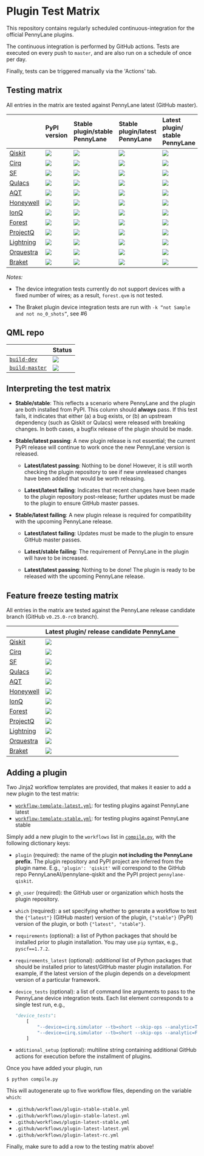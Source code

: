 # Plugin Test Matrix

This repository contains regularly scheduled continuous-integration for the official PennyLane plugins.

The continuous integration is performed by GitHub actions. Tests are executed on every push to `master`,
and are also run on a schedule of once per day.

Finally, tests can be triggered manually via the 'Actions' tab.

## Testing matrix

All entries in the matrix are tested against PennyLane latest (GitHub master).

|           | PyPI version                                                                                   | Stable plugin/stable PennyLane                                                                                                                                                                                                                          | Stable plugin/latest PennyLane                                                                                                                                                                                                                          | Latest plugin/ stable PennyLane                                                                                                                                                                                                                          | Latest plugin/latest PennyLane                                                                                                                                                                                                                          |
|:----------|:-----------------------------------------------------------------------------------------------|:--------------------------------------------------------------------------------------------------------------------------------------------------------------------------------------------------------------------------------------------------------|:--------------------------------------------------------------------------------------------------------------------------------------------------------------------------------------------------------------------------------------------------------|:--------------------------------------------------------------------------------------------------------------------------------------------------------------------------------------------------------------------------------------------------------|:--------------------------------------------------------------------------------------------------------------------------------------------------------------------------------------------------------------------------------------------------------|
| [Qiskit](https://github.com/PennyLaneAI/pennylane-qiskit)    | ![](https://img.shields.io/pypi/v/pennylane-qiskit?color=green&label=%20&style=flat-square)    | [![](https://img.shields.io/github/workflow/status/PennyLaneAI/plugin-test-matrix/qiskit-stable-stable?label=%20&logo=github&style=flat-square)](https://github.com/PennyLaneAI/plugin-test-matrix/actions?query=workflow%3Aqiskit-stable-stable)       | [![](https://img.shields.io/github/workflow/status/PennyLaneAI/plugin-test-matrix/qiskit-stable-latest?label=%20&logo=github&style=flat-square)](https://github.com/PennyLaneAI/plugin-test-matrix/actions?query=workflow%3Aqiskit-stable-latest)       | [![](https://img.shields.io/github/workflow/status/PennyLaneAI/plugin-test-matrix/qiskit-latest-stable?label=%20&logo=github&style=flat-square)](https://github.com/PennyLaneAI/plugin-test-matrix/actions?query=workflow%3Aqiskit-latest-stable)       | [![](https://img.shields.io/github/workflow/status/PennyLaneAI/plugin-test-matrix/qiskit-latest-latest?label=%20&logo=github&style=flat-square)](https://github.com/PennyLaneAI/plugin-test-matrix/actions?query=workflow%3Aqiskit-latest-latest)       |
| [Cirq](https://github.com/PennyLaneAI/pennylane-cirq)      | ![](https://img.shields.io/pypi/v/pennylane-cirq?color=green&label=%20&style=flat-square)      | [![](https://img.shields.io/github/workflow/status/PennyLaneAI/plugin-test-matrix/cirq-stable-stable?label=%20&logo=github&style=flat-square)](https://github.com/PennyLaneAI/plugin-test-matrix/actions?query=workflow%3Acirq-stable-stable)           | [![](https://img.shields.io/github/workflow/status/PennyLaneAI/plugin-test-matrix/cirq-stable-latest?label=%20&logo=github&style=flat-square)](https://github.com/PennyLaneAI/plugin-test-matrix/actions?query=workflow%3Acirq-stable-latest)           | [![](https://img.shields.io/github/workflow/status/PennyLaneAI/plugin-test-matrix/cirq-latest-stable?label=%20&logo=github&style=flat-square)](https://github.com/PennyLaneAI/plugin-test-matrix/actions?query=workflow%3Acirq-latest-stable)           | [![](https://img.shields.io/github/workflow/status/PennyLaneAI/plugin-test-matrix/cirq-latest-latest?label=%20&logo=github&style=flat-square)](https://github.com/PennyLaneAI/plugin-test-matrix/actions?query=workflow%3Acirq-latest-latest)           |
| [SF](https://github.com/PennyLaneAI/pennylane-sf)        | ![](https://img.shields.io/pypi/v/pennylane-sf?color=green&label=%20&style=flat-square)        | [![](https://img.shields.io/github/workflow/status/PennyLaneAI/plugin-test-matrix/sf-stable-stable?label=%20&logo=github&style=flat-square)](https://github.com/PennyLaneAI/plugin-test-matrix/actions?query=workflow%3Asf-stable-stable)               | [![](https://img.shields.io/github/workflow/status/PennyLaneAI/plugin-test-matrix/sf-stable-latest?label=%20&logo=github&style=flat-square)](https://github.com/PennyLaneAI/plugin-test-matrix/actions?query=workflow%3Asf-stable-latest)               | [![](https://img.shields.io/github/workflow/status/PennyLaneAI/plugin-test-matrix/sf-latest-stable?label=%20&logo=github&style=flat-square)](https://github.com/PennyLaneAI/plugin-test-matrix/actions?query=workflow%3Asf-latest-stable)               | [![](https://img.shields.io/github/workflow/status/PennyLaneAI/plugin-test-matrix/sf-latest-latest?label=%20&logo=github&style=flat-square)](https://github.com/PennyLaneAI/plugin-test-matrix/actions?query=workflow%3Asf-latest-latest)               |
| [Qulacs](https://github.com/PennyLaneAI/pennylane-qulacs)    | ![](https://img.shields.io/pypi/v/pennylane-qulacs?color=green&label=%20&style=flat-square)    | [![](https://img.shields.io/github/workflow/status/PennyLaneAI/plugin-test-matrix/qulacs-stable-stable?label=%20&logo=github&style=flat-square)](https://github.com/PennyLaneAI/plugin-test-matrix/actions?query=workflow%3Aqulacs-stable-stable)       | [![](https://img.shields.io/github/workflow/status/PennyLaneAI/plugin-test-matrix/qulacs-stable-latest?label=%20&logo=github&style=flat-square)](https://github.com/PennyLaneAI/plugin-test-matrix/actions?query=workflow%3Aqulacs-stable-latest)       | [![](https://img.shields.io/github/workflow/status/PennyLaneAI/plugin-test-matrix/qulacs-latest-stable?label=%20&logo=github&style=flat-square)](https://github.com/PennyLaneAI/plugin-test-matrix/actions?query=workflow%3Aqulacs-latest-stable)       | [![](https://img.shields.io/github/workflow/status/PennyLaneAI/plugin-test-matrix/qulacs-latest-latest?label=%20&logo=github&style=flat-square)](https://github.com/PennyLaneAI/plugin-test-matrix/actions?query=workflow%3Aqulacs-latest-latest)       |
| [AQT](https://github.com/PennyLaneAI/pennylane-aqt)       | ![](https://img.shields.io/pypi/v/pennylane-aqt?color=green&label=%20&style=flat-square)       | [![](https://img.shields.io/github/workflow/status/PennyLaneAI/plugin-test-matrix/aqt-stable-stable?label=%20&logo=github&style=flat-square)](https://github.com/PennyLaneAI/plugin-test-matrix/actions?query=workflow%3Aaqt-stable-stable)             | [![](https://img.shields.io/github/workflow/status/PennyLaneAI/plugin-test-matrix/aqt-stable-latest?label=%20&logo=github&style=flat-square)](https://github.com/PennyLaneAI/plugin-test-matrix/actions?query=workflow%3Aaqt-stable-latest)             | [![](https://img.shields.io/github/workflow/status/PennyLaneAI/plugin-test-matrix/aqt-latest-stable?label=%20&logo=github&style=flat-square)](https://github.com/PennyLaneAI/plugin-test-matrix/actions?query=workflow%3Aaqt-latest-stable)             | [![](https://img.shields.io/github/workflow/status/PennyLaneAI/plugin-test-matrix/aqt-latest-latest?label=%20&logo=github&style=flat-square)](https://github.com/PennyLaneAI/plugin-test-matrix/actions?query=workflow%3Aaqt-latest-latest)             |
| [Honeywell](https://github.com/PennyLaneAI/pennylane-honeywell) | ![](https://img.shields.io/pypi/v/pennylane-honeywell?color=green&label=%20&style=flat-square) | [![](https://img.shields.io/github/workflow/status/PennyLaneAI/plugin-test-matrix/honeywell-stable-stable?label=%20&logo=github&style=flat-square)](https://github.com/PennyLaneAI/plugin-test-matrix/actions?query=workflow%3Ahoneywell-stable-stable) | [![](https://img.shields.io/github/workflow/status/PennyLaneAI/plugin-test-matrix/honeywell-stable-latest?label=%20&logo=github&style=flat-square)](https://github.com/PennyLaneAI/plugin-test-matrix/actions?query=workflow%3Ahoneywell-stable-latest) | [![](https://img.shields.io/github/workflow/status/PennyLaneAI/plugin-test-matrix/honeywell-latest-stable?label=%20&logo=github&style=flat-square)](https://github.com/PennyLaneAI/plugin-test-matrix/actions?query=workflow%3Ahoneywell-latest-stable) | [![](https://img.shields.io/github/workflow/status/PennyLaneAI/plugin-test-matrix/honeywell-latest-latest?label=%20&logo=github&style=flat-square)](https://github.com/PennyLaneAI/plugin-test-matrix/actions?query=workflow%3Ahoneywell-latest-latest) |
| [IonQ](https://github.com/PennyLaneAI/pennylane-ionq) | ![](https://img.shields.io/pypi/v/pennylane-ionq?color=green&label=%20&style=flat-square) | [![](https://img.shields.io/github/workflow/status/PennyLaneAI/plugin-test-matrix/ionq-stable-stable?label=%20&logo=github&style=flat-square)](https://github.com/PennyLaneAI/plugin-test-matrix/actions?query=workflow%3Aionq-stable-stable) | [![](https://img.shields.io/github/workflow/status/PennyLaneAI/plugin-test-matrix/ionq-stable-latest?label=%20&logo=github&style=flat-square)](https://github.com/PennyLaneAI/plugin-test-matrix/actions?query=workflow%3Aionq-stable-latest) | [![](https://img.shields.io/github/workflow/status/PennyLaneAI/plugin-test-matrix/ionq-latest-stable?label=%20&logo=github&style=flat-square)](https://github.com/PennyLaneAI/plugin-test-matrix/actions?query=workflow%3Aionq-latest-stable) | [![](https://img.shields.io/github/workflow/status/PennyLaneAI/plugin-test-matrix/ionq-latest-latest?label=%20&logo=github&style=flat-square)](https://github.com/PennyLaneAI/plugin-test-matrix/actions?query=workflow%3Aionq-latest-latest) |
| [Forest](https://github.com/rigetti/pennylane-forest)    | ![](https://img.shields.io/pypi/v/pennylane-forest?color=green&label=%20&style=flat-square)    | [![](https://img.shields.io/github/workflow/status/PennyLaneAI/plugin-test-matrix/forest-stable-stable?label=%20&logo=github&style=flat-square)](https://github.com/PennyLaneAI/plugin-test-matrix/actions?query=workflow%3Aforest-stable-stable)       | [![](https://img.shields.io/github/workflow/status/PennyLaneAI/plugin-test-matrix/forest-stable-latest?label=%20&logo=github&style=flat-square)](https://github.com/PennyLaneAI/plugin-test-matrix/actions?query=workflow%3Aforest-stable-latest)       | [![](https://img.shields.io/github/workflow/status/PennyLaneAI/plugin-test-matrix/forest-latest-stable?label=%20&logo=github&style=flat-square)](https://github.com/PennyLaneAI/plugin-test-matrix/actions?query=workflow%3Aforest-latest-stable)       | [![](https://img.shields.io/github/workflow/status/PennyLaneAI/plugin-test-matrix/forest-latest-latest?label=%20&logo=github&style=flat-square)](https://github.com/PennyLaneAI/plugin-test-matrix/actions?query=workflow%3Aforest-latest-latest)       |
| [ProjectQ](https://github.com/PennyLaneAI/pennylane-pq)  | ![](https://img.shields.io/pypi/v/pennylane-pq?color=green&label=%20&style=flat-square)        | [![](https://img.shields.io/github/workflow/status/PennyLaneAI/plugin-test-matrix/pq-stable-stable?label=%20&logo=github&style=flat-square)](https://github.com/PennyLaneAI/plugin-test-matrix/actions?query=workflow%3Apq-stable-stable)               | [![](https://img.shields.io/github/workflow/status/PennyLaneAI/plugin-test-matrix/pq-stable-latest?label=%20&logo=github&style=flat-square)](https://github.com/PennyLaneAI/plugin-test-matrix/actions?query=workflow%3Apq-stable-latest)               | [![](https://img.shields.io/github/workflow/status/PennyLaneAI/plugin-test-matrix/pq-latest-stable?label=%20&logo=github&style=flat-square)](https://github.com/PennyLaneAI/plugin-test-matrix/actions?query=workflow%3Apq-latest-stable)               | [![](https://img.shields.io/github/workflow/status/PennyLaneAI/plugin-test-matrix/pq-latest-latest?label=%20&logo=github&style=flat-square)](https://github.com/PennyLaneAI/plugin-test-matrix/actions?query=workflow%3Apq-latest-latest)               |
| [Lightning](https://github.com/PennyLaneAI/pennylane-lightning) | ![](https://img.shields.io/pypi/v/pennylane-lightning?color=green&label=%20&style=flat-square)    | [![](https://img.shields.io/github/workflow/status/PennyLaneAI/plugin-test-matrix/lightning-stable-stable?label=%20&logo=github&style=flat-square)](https://github.com/PennyLaneAI/plugin-test-matrix/actions?query=workflow%3Alightning-stable-stable)       | [![](https://img.shields.io/github/workflow/status/PennyLaneAI/plugin-test-matrix/lightning-stable-latest?label=%20&logo=github&style=flat-square)](https://github.com/PennyLaneAI/plugin-test-matrix/actions?query=workflow%3Alightning-stable-latest)       | [![](https://img.shields.io/github/workflow/status/PennyLaneAI/plugin-test-matrix/lightning-latest-stable?label=%20&logo=github&style=flat-square)](https://github.com/PennyLaneAI/plugin-test-matrix/actions?query=workflow%3Alightning-latest-stable)       | [![](https://img.shields.io/github/workflow/status/PennyLaneAI/plugin-test-matrix/lightning-latest-latest?label=%20&logo=github&style=flat-square)](https://github.com/PennyLaneAI/plugin-test-matrix/actions?query=workflow%3Alightning-latest-latest)       |
| [Orquestra](https://github.com/PennyLaneAI/pennylane-orquestra) | ![](https://img.shields.io/pypi/v/pennylane-orquestra?color=green&label=%20&style=flat-square)    | [![](https://img.shields.io/github/workflow/status/PennyLaneAI/plugin-test-matrix/orquestra-stable-stable?label=%20&logo=github&style=flat-square)](https://github.com/PennyLaneAI/plugin-test-matrix/actions?query=workflow%3Aorquestra-stable-stable)       | [![](https://img.shields.io/github/workflow/status/PennyLaneAI/plugin-test-matrix/orquestra-stable-latest?label=%20&logo=github&style=flat-square)](https://github.com/PennyLaneAI/plugin-test-matrix/actions?query=workflow%3Aorquestra-stable-latest)       | [![](https://img.shields.io/github/workflow/status/PennyLaneAI/plugin-test-matrix/orquestra-latest-stable?label=%20&logo=github&style=flat-square)](https://github.com/PennyLaneAI/plugin-test-matrix/actions?query=workflow%3Aorquestra-latest-stable)       | [![](https://img.shields.io/github/workflow/status/PennyLaneAI/plugin-test-matrix/orquestra-latest-latest?label=%20&logo=github&style=flat-square)](https://github.com/PennyLaneAI/plugin-test-matrix/actions?query=workflow%3Aorquestra-latest-latest)       |
| [Braket](https://github.com/aws/amazon-braket-pennylane-plugin-python) | ![](https://img.shields.io/pypi/v/amazon-braket-pennylane-plugin?color=green&label=%20&style=flat-square)    | [![](https://img.shields.io/github/workflow/status/PennyLaneAI/plugin-test-matrix/braket-stable-stable?label=%20&logo=github&style=flat-square)](https://github.com/PennyLaneAI/plugin-test-matrix/actions?query=workflow%3Abraket-stable-stable)       | [![](https://img.shields.io/github/workflow/status/PennyLaneAI/plugin-test-matrix/braket-stable-latest?label=%20&logo=github&style=flat-square)](https://github.com/PennyLaneAI/plugin-test-matrix/actions?query=workflow%3Abraket-stable-latest)       | [![](https://img.shields.io/github/workflow/status/PennyLaneAI/plugin-test-matrix/braket-latest-stable?label=%20&logo=github&style=flat-square)](https://github.com/PennyLaneAI/plugin-test-matrix/actions?query=workflow%3Abraket-latest-stable)       | [![](https://img.shields.io/github/workflow/status/PennyLaneAI/plugin-test-matrix/braket-latest-latest?label=%20&logo=github&style=flat-square)](https://github.com/PennyLaneAI/plugin-test-matrix/actions?query=workflow%3Abraket-latest-latest)       |

*Notes:*

* The device integration tests currently do not support devices with a fixed
  number of wires; as a result, `forest.qvm` is not tested.
  
* The Braket plugin device integration tests are run with `-k “not Sample and not no_0_shots”`,
  see #6

## QML repo

|           |   Status  |
|:----------|:----------|
| [`build-dev`](https://github.com/PennyLaneAI/qml/actions/workflows/build-dev.yml) | [![](https://img.shields.io/github/workflow/status/PennyLaneAI/qml/build-dev?label=%20&logo=github&style=flat-square)](https://github.com/PennyLaneAI/qml/actions?query=workflow%3Abuild-dev) |
| [`build-master`](https://github.com/PennyLaneAI/qml/actions/workflows/build-master.yml) | [![](https://img.shields.io/github/workflow/status/PennyLaneAI/qml/build-master?label=%20&logo=github&style=flat-square)](https://github.com/PennyLaneAI/qml/actions?query=workflow%3Abuild-master) |

## Interpreting the test matrix

* **Stable/stable**: This reflects a scenario where PennyLane and the plugin are both installed
  from PyPI. This column should **always** pass. If this test fails, it indicates that either (a) a
  bug exists, or (b) an upstream dependency (such as Qiskit or Qulacs)
  were released with breaking changes. In both cases, a bugfix release of the plugin should be made.

* **Stable/latest passing**: A new plugin release is not essential; the current
  PyPI release will continue to work once the new PennyLane version is released.

  - **Latest/latest passing**: Nothing to be done! However, it is still worth checking the
    plugin repository to see if new unreleased changes have been added that would
    be worth releasing.

  - **Latest/latest failing**: Indicates that recent changes have been made to the plugin repository
    post-release; further updates must be made to the plugin to ensure GitHub master passes.

* **Stable/latest failing**: A new plugin release is required for compatibility
  with the upcoming PennyLane release.

  - **Latest/latest failing**: Updates must be made to the plugin to ensure GitHub
    master passes.

  - **Latest/stable failing**: The requirement of PennyLane in the plugin will
    have to be increased.

  - **Latest/latest passing**: Nothing to be done! The plugin is ready to be released
    with the upcoming PennyLane release.

## Feature freeze testing matrix

All entries in the matrix are tested against the PennyLane release candidate branch (GitHub `v0.25.0-rc0` branch).

|           | Latest plugin/ release candidate PennyLane                                                                                                                                                                                                                          |
|:----------|:--------------------------------------------------------------------------------------------------------------------------------------------------------------------------------------------------------------------------------------------------------|
| [Qiskit](https://github.com/PennyLaneAI/pennylane-qiskit)    | [![](https://img.shields.io/github/workflow/status/PennyLaneAI/plugin-test-matrix/qiskit-latest-rc?label=%20&logo=github&style=flat-square)](https://github.com/PennyLaneAI/plugin-test-matrix/actions?query=workflow%3Aqiskit-latest-rc)       |
| [Cirq](https://github.com/PennyLaneAI/pennylane-cirq)      | [![](https://img.shields.io/github/workflow/status/PennyLaneAI/plugin-test-matrix/cirq-latest-rc?label=%20&logo=github&style=flat-square)](https://github.com/PennyLaneAI/plugin-test-matrix/actions?query=workflow%3Acirq-latest-rc)           |
| [SF](https://github.com/PennyLaneAI/pennylane-sf)        | [![](https://img.shields.io/github/workflow/status/PennyLaneAI/plugin-test-matrix/sf-latest-rc?label=%20&logo=github&style=flat-square)](https://github.com/PennyLaneAI/plugin-test-matrix/actions?query=workflow%3Asf-latest-rc)               |
| [Qulacs](https://github.com/PennyLaneAI/pennylane-qulacs)    | [![](https://img.shields.io/github/workflow/status/PennyLaneAI/plugin-test-matrix/qulacs-latest-rc?label=%20&logo=github&style=flat-square)](https://github.com/PennyLaneAI/plugin-test-matrix/actions?query=workflow%3Aqulacs-latest-rc)       |
| [AQT](https://github.com/PennyLaneAI/pennylane-aqt)       | [![](https://img.shields.io/github/workflow/status/PennyLaneAI/plugin-test-matrix/aqt-latest-rc?label=%20&logo=github&style=flat-square)](https://github.com/PennyLaneAI/plugin-test-matrix/actions?query=workflow%3Aaqt-latest-rc)             |
| [Honeywell](https://github.com/PennyLaneAI/pennylane-honeywell) | [![](https://img.shields.io/github/workflow/status/PennyLaneAI/plugin-test-matrix/honeywell-latest-rc?label=%20&logo=github&style=flat-square)](https://github.com/PennyLaneAI/plugin-test-matrix/actions?query=workflow%3Ahoneywell-latest-rc) |
| [IonQ](https://github.com/PennyLaneAI/pennylane-ionq) | [![](https://img.shields.io/github/workflow/status/PennyLaneAI/plugin-test-matrix/ionq-latest-rc?label=%20&logo=github&style=flat-square)](https://github.com/PennyLaneAI/plugin-test-matrix/actions?query=workflow%3Aionq-latest-rc) |
| [Forest](https://github.com/rigetti/pennylane-forest)    | [![](https://img.shields.io/github/workflow/status/PennyLaneAI/plugin-test-matrix/forest-latest-rc?label=%20&logo=github&style=flat-square)](https://github.com/PennyLaneAI/plugin-test-matrix/actions?query=workflow%3Aforest-latest-rc)       |
| [ProjectQ](https://github.com/PennyLaneAI/pennylane-pq)  | [![](https://img.shields.io/github/workflow/status/PennyLaneAI/plugin-test-matrix/pq-latest-rc?label=%20&logo=github&style=flat-square)](https://github.com/PennyLaneAI/plugin-test-matrix/actions?query=workflow%3Apq-latest-rc)               |
| [Lightning](https://github.com/PennyLaneAI/pennylane-lightning) | [![](https://img.shields.io/github/workflow/status/PennyLaneAI/plugin-test-matrix/lightning-latest-rc?label=%20&logo=github&style=flat-square)](https://github.com/PennyLaneAI/plugin-test-matrix/actions?query=workflow%3Alightning-latest-rc)       |
| [Orquestra](https://github.com/PennyLaneAI/pennylane-orquestra) | [![](https://img.shields.io/github/workflow/status/PennyLaneAI/plugin-test-matrix/orquestra-latest-rc?label=%20&logo=github&style=flat-square)](https://github.com/PennyLaneAI/plugin-test-matrix/actions?query=workflow%3Aorquestra-latest-rc)       |
| [Braket](https://github.com/aws/amazon-braket-pennylane-plugin-python) | [![](https://img.shields.io/github/workflow/status/PennyLaneAI/plugin-test-matrix/braket-latest-rc?label=%20&logo=github&style=flat-square)](https://github.com/PennyLaneAI/plugin-test-matrix/actions?query=workflow%3Abraket-latest-rc)       |


## Adding a plugin

Two Jinja2 workflow templates are provided, that makes it easier to add a new plugin to the test matrix:

* [`workflow-template-latest.yml`](workflow-template-latest.yml): for testing plugins against PennyLane latest
* [`workflow-template-stable.yml`](workflow-template-stable.yml): for testing plugins against PennyLane stable

Simply add a new plugin to the `workflows` list in [`compile.py`](compile.py), with the following dictionary keys:

* `plugin` (required): the name of the plugin **not including the PennyLane prefix**. The plugin
  repository and PyPI project are inferred from the plugin name. E.g., `'plugin': 'qiskit'` will
  correspond to the GitHub repo PennyLaneAI/pennylane-qiskit and the PyPI project
  `pennylane-qiskit`.

* `gh_user` (required): the GitHub user or organization which hosts the plugin repository.

* `which` (required): a set specifying whether to generate a workflow to test the `{"latest"}`
  (GitHub master) version of the plugin, `{"stable"}` (PyPI) version of the plugin, or both `{"latest", "stable"}`.

* `requirements` (optional): a list of Python packages that should be installed prior to plugin
  installation. You may use `pip` syntax, e.g., `pyscf==1.7.2`.

* `requirements_latest` (optional): *additional* list of Python packages that should be installed prior to
  latest/GitHub master plugin installation. For example, if the latest version of the plugin depends on a
  development version of a particular framework.

* `device_tests` (optional): a list of command line arguments to pass to the PennyLane device
  integration tests. Each list element corresponds to a single test run, e.g.,

  ```python
  "device_tests":
      [
          "--device=cirq.simulator --tb=short --skip-ops --analytic=True",
          "--device=cirq.simulator --tb=short --skip-ops --analytic=False --shots=8000"
      ]
  ```

* `additional_setup` (optional): multiline string containing additional GitHub actions for execution
  before the installment of plugins.

Once you have added your plugin, run

```console
$ python compile.py
```

This will autogenerate up to five workflow files, depending on the variable `which`:

* `.github/workflows/plugin-stable-stable.yml`
* `.github/workflows/plugin-stable-latest.yml`
* `.github/workflows/plugin-latest-stable.yml`
* `.github/workflows/plugin-latest-latest.yml`
* `.github/workflows/plugin-latest-rc.yml`

Finally, make sure to add a row to the testing matrix above!
